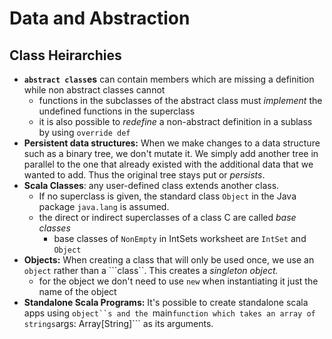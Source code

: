 # Data and Abstraction

## Class Heirarchies

+ **```abstract class```es** can contain members which are missing a definition while non abstract classes cannot
  + functions in the subclasses of the abstract class must *implement* the undefined functions in the superclass
  + it is also possible to *redefine* a non-abstract definition in a sublass by using ```override def```
+ **Persistent data structures:** When we make changes to a data structure such as a binary tree, we don't mutate it. We simply add another tree in parallel to the one that already existed with the additional data that we wanted to add. Thus the original tree stays put or *persists*.
+ **Scala Classes**: any user-defined class extends another class. 
  + If no superclass is given, the standard class ```Object``` in the Java package ```java.lang``` is assumed.
  + the direct or indirect superclasses of a class C are called *base classes*
    + base classes of ```NonEmpty``` in IntSets worksheet are ```IntSet``` and ```Object```
+ **Objects:** When creating a class that will only be used once, we use an ```object``` rather than a ```class``. This creates a *singleton object.* 
  + for the object we don't need to use ```new``` when instantiating it just the name of the object
+ **Standalone Scala Programs:** It's possible to create standalone scala apps using ```object``s and the ```main``` function which takes an array of strings ```args: Array[String]``` as its arguments.
